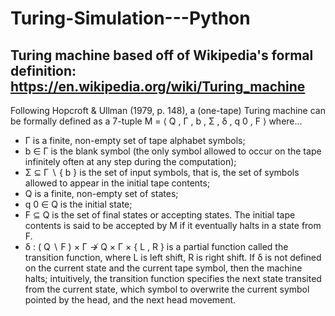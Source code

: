 # Turing-Simulation---Python
## Turing machine based off of Wikipedia's formal definition: https://en.wikipedia.org/wiki/Turing_machine

Following Hopcroft & Ullman (1979, p. 148), a (one-tape) Turing machine can be formally defined as a 7-tuple M = ⟨ Q , Γ , b , Σ , δ , q 0 , F ⟩ where...
- Γ is a finite, non-empty set of tape alphabet symbols;
- b ∈ Γ is the blank symbol (the only symbol allowed to occur on the tape infinitely often at any step during the computation);
- Σ ⊆ Γ ∖ { b } is the set of input symbols, that is, the set of symbols allowed to appear in the initial tape contents;
- Q is a finite, non-empty set of states;
- q 0 ∈ Q is the initial state;
- F ⊆ Q is the set of final states or accepting states. The initial tape contents is said to be accepted by M if it eventually halts in a state from F.
- δ : ( Q ∖ F ) × Γ ↛ Q × Γ × { L , R } is a partial function called the transition function, where L is left shift, R is right shift. If δ is not defined on the current state and the current tape symbol, then the machine halts; intuitively, the transition function specifies the next state transited from the current state, which symbol to overwrite the current symbol pointed by the head, and the next head movement.
